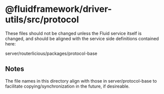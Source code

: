 # @fluidframework/driver-utils/src/protocol

These files should not be changed unless the Fluid service itself is changed, and
should be aligned with the service side definitions contained here:

server/routerlicious/packages/protocol-base

## Notes

The file names in this directory align with those in server/protocol-base to facilitate
copying/synchronization in the future, if desireable.
